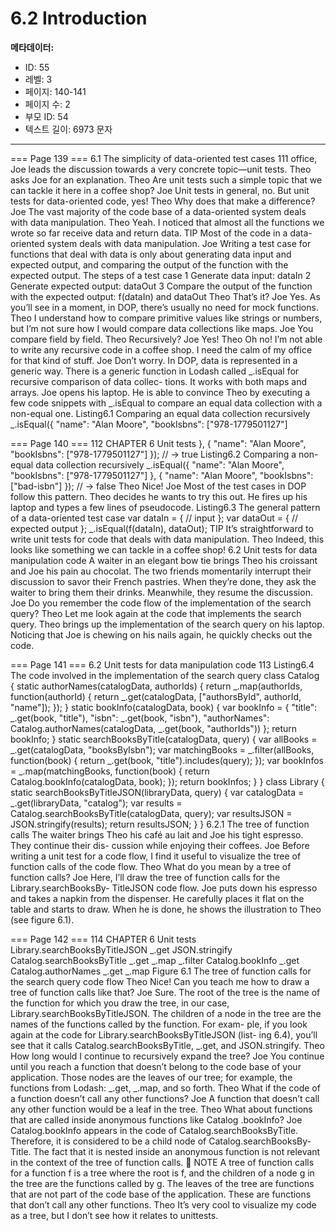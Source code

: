 # 6.2 Introduction

**메타데이터:**
- ID: 55
- 레벨: 3
- 페이지: 140-141
- 페이지 수: 2
- 부모 ID: 54
- 텍스트 길이: 6973 문자

---

=== Page 139 ===
6.1 The simplicity of data-oriented test cases 111
office, Joe leads the discussion towards a very concrete topic—unit tests. Theo asks Joe for
an explanation.
Theo Are unit tests such a simple topic that we can tackle it here in a coffee shop?
Joe Unit tests in general, no. But unit tests for data-oriented code, yes!
Theo Why does that make a difference?
Joe The vast majority of the code base of a data-oriented system deals with data
manipulation.
Theo Yeah. I noticed that almost all the functions we wrote so far receive data and
return data.
TIP Most of the code in a data-oriented system deals with data manipulation.
Joe Writing a test case for functions that deal with data is only about generating
data input and expected output, and comparing the output of the function
with the expected output.
The steps of a test case
1 Generate data input: dataIn
2 Generate expected output: dataOut
3 Compare the output of the function with the expected output: f(dataIn) and
dataOut
Theo That’s it?
Joe Yes. As you’ll see in a moment, in DOP, there’s usually no need for mock
functions.
Theo I understand how to compare primitive values like strings or numbers, but I’m
not sure how I would compare data collections like maps.
Joe You compare field by field.
Theo Recursively?
Joe Yes!
Theo Oh no! I’m not able to write any recursive code in a coffee shop. I need the
calm of my office for that kind of stuff.
Joe Don’t worry. In DOP, data is represented in a generic way. There is a generic
function in Lodash called _.isEqual for recursive comparison of data collec-
tions. It works with both maps and arrays.
Joe opens his laptop. He is able to convince Theo by executing a few code snippets with
_.isEqual to compare an equal data collection with a non-equal one.
Listing6.1 Comparing an equal data collection recursively
_.isEqual({
"name": "Alan Moore",
"bookIsbns": ["978-1779501127"]

=== Page 140 ===
112 CHAPTER 6 Unit tests
}, {
"name": "Alan Moore",
"bookIsbns": ["978-1779501127"]
});
// → true
Listing6.2 Comparing a non-equal data collection recursively
_.isEqual({
"name": "Alan Moore",
"bookIsbns": ["978-1779501127"]
}, {
"name": "Alan Moore",
"bookIsbns": ["bad-isbn"]
});
// → false
Theo Nice!
Joe Most of the test cases in DOP follow this pattern.
Theo decides he wants to try this out. He fires up his laptop and types a few lines of
pseudocode.
Listing6.3 The general pattern of a data-oriented test case
var dataIn = {
// input
};
var dataOut = {
// expected output
};
_.isEqual(f(dataIn), dataOut);
TIP It’s straightforward to write unit tests for code that deals with data manipulation.
Theo Indeed, this looks like something we can tackle in a coffee shop!
6.2 Unit tests for data manipulation code
A waiter in an elegant bow tie brings Theo his croissant and Joe his pain au chocolat. The
two friends momentarily interrupt their discussion to savor their French pastries. When
they’re done, they ask the waiter to bring them their drinks. Meanwhile, they resume the
discussion.
Joe Do you remember the code flow of the implementation of the search query?
Theo Let me look again at the code that implements the search query.
Theo brings up the implementation of the search query on his laptop. Noticing that Joe is
chewing on his nails again, he quickly checks out the code.

=== Page 141 ===
6.2 Unit tests for data manipulation code 113
Listing6.4 The code involved in the implementation of the search query
class Catalog {
static authorNames(catalogData, authorIds) {
return _.map(authorIds, function(authorId) {
return _.get(catalogData, ["authorsById", authorId, "name"]);
});
}
static bookInfo(catalogData, book) {
var bookInfo = {
"title": _.get(book, "title"),
"isbn": _.get(book, "isbn"),
"authorNames": Catalog.authorNames(catalogData,
_.get(book, "authorIds"))
};
return bookInfo;
}
static searchBooksByTitle(catalogData, query) {
var allBooks = _.get(catalogData, "booksByIsbn");
var matchingBooks = _.filter(allBooks, function(book) {
return _.get(book, "title").includes(query);
});
var bookInfos = _.map(matchingBooks, function(book) {
return Catalog.bookInfo(catalogData, book);
});
return bookInfos;
}
}
class Library {
static searchBooksByTitleJSON(libraryData, query) {
var catalogData = _.get(libraryData, "catalog");
var results = Catalog.searchBooksByTitle(catalogData, query);
var resultsJSON = JSON.stringify(results);
return resultsJSON;
}
}
6.2.1 The tree of function calls
The waiter brings Theo his café au lait and Joe his tight espresso. They continue their dis-
cussion while enjoying their coffees.
Joe Before writing a unit test for a code flow, I find it useful to visualize the tree of
function calls of the code flow.
Theo What do you mean by a tree of function calls?
Joe Here, I’ll draw the tree of function calls for the Library.searchBooksBy-
TitleJSON code flow.
Joe puts down his espresso and takes a napkin from the dispenser. He carefully places it
flat on the table and starts to draw. When he is done, he shows the illustration to Theo (see
figure 6.1).

=== Page 142 ===
114 CHAPTER 6 Unit tests
Library.searchBooksByTitleJSON
_.get JSON.stringify Catalog.searchBooksByTitle
_.get _.map _.filter Catalog.bookInfo
_.get Catalog.authorNames
_.get _.map
Figure 6.1 The tree of function calls for the search query code flow
Theo Nice! Can you teach me how to draw a tree of function calls like that?
Joe Sure. The root of the tree is the name of the function for which you draw the
tree, in our case, Library.searchBooksByTitleJSON. The children of a
node in the tree are the names of the functions called by the function. For exam-
ple, if you look again at the code for Library.searchBooksByTitleJSON (list-
ing 6.4), you’ll see that it calls Catalog.searchBooksByTitle, _.get, and
JSON.stringify.
Theo How long would I continue to recursively expand the tree?
Joe You continue until you reach a function that doesn’t belong to the code base
of your application. Those nodes are the leaves of our tree; for example, the
functions from Lodash: _.get, _.map, and so forth.
Theo What if the code of a function doesn’t call any other functions?
Joe A function that doesn’t call any other function would be a leaf in the tree.
Theo What about functions that are called inside anonymous functions like Catalog
.bookInfo?
Joe Catalog.bookInfo appears in the code of Catalog.searchBooksByTitle.
Therefore, it is considered to be a child node of Catalog.searchBooksBy-
Title. The fact that it is nested inside an anonymous function is not relevant
in the context of the tree of function calls.
 NOTE A tree of function calls for a function f is a tree where the root is f, and the
children of a node g in the tree are the functions called by g. The leaves of the tree are
functions that are not part of the code base of the application. These are functions
that don’t call any other functions.
Theo It’s very cool to visualize my code as a tree, but I don’t see how it relates to
unittests.